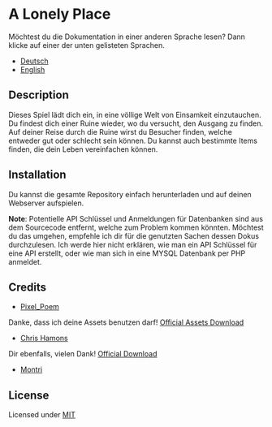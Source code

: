 # A Lonely Place


Möchtest du die Dokumentation in einer anderen Sprache lesen? Dann klicke auf einer der unten gelisteten Sprachen.

- [Deutsch](./README_German.md)
- [English](./README.md)

## Description

Dieses Spiel lädt dich ein, in eine völlige Welt von Einsamkeit einzutauchen. Du findest dich einer Ruine wieder, wo du versucht, den Ausgang zu finden.
Auf deiner Reise durch die Ruine wirst du Besucher finden, welche entweder gut oder schlecht sein können. 
Du kannst auch bestimmte Items finden, die dein Leben vereinfachen können.

## Installation

<!--
Write your code documentation or examples here. If your library is documented in
the source code, direct users there. If not, list your API and describe it well
in this section. If your library is passive and has no API, simply omit this
section.
-->
Du kannst die gesamte Repository einfach herunterladen und auf deinen Webserver aufspielen.

**Note**: Potentielle API Schlüssel und Anmeldungen für Datenbanken sind aus dem Sourcecode entfernt, welche zum Problem kommen könnten.
Möchtest du das umgehen, empfehle ich dir für die genutzten Sachen dessen Dokus durchzulesen.
Ich werde hier nicht erklären, wie man ein API Schlüssel für eine API erstellt, oder wie man sich in eine MYSQL Datenbank per PHP anmeldet.

## Credits

- [Pixel_Poem](https://twitter.com/pixel_poem)

Danke, dass ich deine Assets benutzen darf! [Official Assets Download](https://pixel-poem.itch.io/dungeon-assetpuck)

- [Chris Hamons](https://opengameart.org/content/dungeon-crawl-32x32-tiles)

Dir ebenfalls, vielen Dank! [Official Download](https://opengameart.org/content/dungeon-crawl-32x32-tiles)

- [Montri](https://github.com/Montrii)


## License

Licensed under [MIT](./LICENSE)
